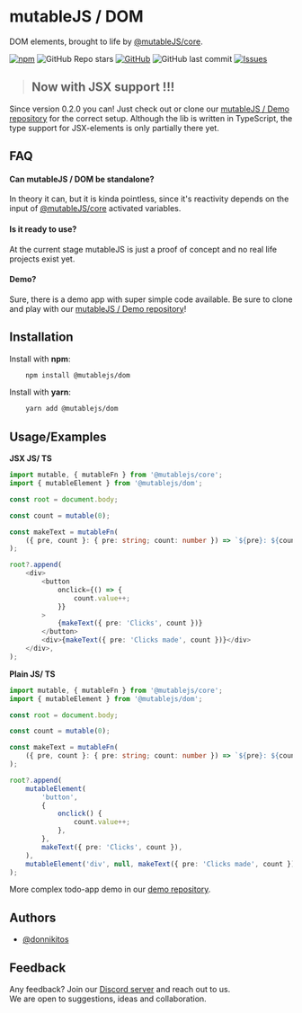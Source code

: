 # mutableJS / DOM

DOM elements, brought to life by [@mutableJS/core](https://www.npmjs.com/package/@mutablejs/core).

[![npm](https://img.shields.io/npm/dt/@mutablejs/dom?style=for-the-badge)](https://www.npmjs.com/package/@mutablejs/dom) ![GitHub Repo stars](https://img.shields.io/github/stars/mutablejs/dom?label=GitHub%20Stars&style=for-the-badge) [![GitHub](https://img.shields.io/github/license/mutablejs/dom?color=blue&style=for-the-badge)](https://github.com/mutableJS/dom/blob/master/LICENSE)
![GitHub last commit](https://img.shields.io/github/last-commit/mutablejs/dom?style=for-the-badge) [![Issues](https://img.shields.io/github/issues/mutableJS/dom?style=for-the-badge)](https://github.com/mutableJS/dom/issues)

> ## Now with JSX support !!!

Since version 0.2.0 you can! Just check out or clone our [mutableJS / Demo repository](https://github.com/mutableJS/demo) for the correct setup. Although the lib is written in TypeScript, the type support for JSX-elements is only partially there yet.

## FAQ

#### Can mutableJS / DOM be standalone?

In theory it can, but it is kinda pointless, since it's reactivity depends on the input of [@mutableJS/core](https://www.npmjs.com/package/@mutablejs/core) activated variables.

#### Is it ready to use?

At the current stage mutableJS is just a proof of concept and no real life projects exist yet.

#### Demo?

Sure, there is a demo app with super simple code available. Be sure to clone and play with our [mutableJS / Demo repository](https://github.com/mutableJS/demo)!

## Installation

Install with **npm**:

```bash
    npm install @mutablejs/dom
```

Install with **yarn**:

```bash
    yarn add @mutablejs/dom
```

## Usage/Examples

**JSX JS/ TS**

```typescript
import mutable, { mutableFn } from '@mutablejs/core';
import { mutableElement } from '@mutablejs/dom';

const root = document.body;

const count = mutable(0);

const makeText = mutableFn(
	({ pre, count }: { pre: string; count: number }) => `${pre}: ${count}`,
);

root?.append(
	<div>
		<button
			onclick={() => {
				count.value++;
			}}
		>
			{makeText({ pre: 'Clicks', count })}
		</button>
		<div>{makeText({ pre: 'Clicks made', count })}</div>
	</div>,
);
```

**Plain JS/ TS**

```typescript
import mutable, { mutableFn } from '@mutablejs/core';
import { mutableElement } from '@mutablejs/dom';

const root = document.body;

const count = mutable(0);

const makeText = mutableFn(
	({ pre, count }: { pre: string; count: number }) => `${pre}: ${count}`,
);

root?.append(
	mutableElement(
		'button',
		{
			onclick() {
				count.value++;
			},
		},
		makeText({ pre: 'Clicks', count }),
	),
	mutableElement('div', null, makeText({ pre: 'Clicks made', count })),
);
```

More complex todo-app demo in our [demo repository](https://github.com/mutableJS/demo).

## Authors

-   [@donnikitos](https://www.github.com/donnikitos)

## Feedback

Any feedback? Join our [Discord server](https://discord.gg/gNdgy8uS3R) and reach out to us.\
We are open to suggestions, ideas and collaboration.
